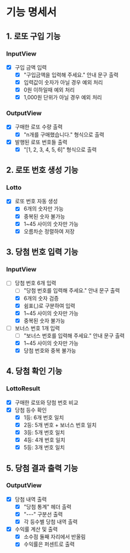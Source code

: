 # 기능 명세서

## 1. 로또 구입 기능
### InputView
- [x] 구입 금액 입력
  - [x] "구입금액을 입력해 주세요." 안내 문구 출력
  - [x] 입력값이 숫자가 아닐 경우 예외 처리
  - [x] 0원 이하일때 예외 처리
  - [x] 1,000원 단위가 아닐 경우 예외 처리
### OutputView
- [x] 구매한 로또 수량 출력
  - [x] "n개를 구매했습니다." 형식으로 출력
- [x] 발행된 로또 번호들 출력
  - [x] "[1, 2, 3, 4, 5, 6]" 형식으로 출력
## 2. 로또 번호 생성 기능
### Lotto
- [x] 로또 번호 자동 생성
  - [x] 6개의 숫자만 가능
  - [x] 중복된 숫자 불가능
  - [x] 1~45 사이의 숫자만 가능
  - [x] 오름차순 정렬하여 저장

## 3. 당첨 번호 입력 기능
### InputView
- [ ] 당첨 번호 6개 입력
  - [ ] "당첨 번호를 입력해 주세요." 안내 문구 출력
  - [x] 6개의 숫자 검증
  - [x] 쉼표(,)로 구분하여 입력
  - [x] 1~45 사이의 숫자만 가능
  - [x] 중복된 숫자 불가능
- [ ] 보너스 번호 1개 입력
  - [ ] "보너스 번호를 입력해 주세요." 안내 문구 출력
  - [x] 1~45 사이의 숫자만 가능
  - [x] 당첨 번호와 중복 불가능

## 4. 당첨 확인 기능
### LottoResult
- [x] 구매한 로또와 당첨 번호 비교
- [x] 당첨 등수 확인
  - [x] 1등: 6개 번호 일치
  - [x] 2등: 5개 번호 + 보너스 번호 일치
  - [x] 3등: 5개 번호 일치
  - [x] 4등: 4개 번호 일치
  - [x] 5등: 3개 번호 일치

## 5. 당첨 결과 출력 기능
### OutputView
- [x] 당첨 내역 출력
  - [x] "당첨 통계" 헤더 출력
  - [x] "---" 구분선 출력
  - [x] 각 등수별 당첨 내역 출력
- [x] 수익률 계산 및 출력
  - [x] 소수점 둘째 자리에서 반올림
  - [x] 수익률은 퍼센트로 출력